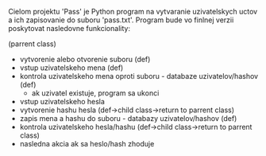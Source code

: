 Cielom projektu 'Pass' je Python program na vytvaranie uzivatelskych uctov a ich zapisovanie do suboru 'pass.txt'. 
Program bude vo finlnej verzii poskytovat nasledovne funkcionality:

(parrent class)
- vytvorenie alebo otvorenie suboru (def)
- vstup uzivatelskeho mena (def)
- kontrola uzivatelskeho mena oproti suboru - databaze uzivatelov/hashov (def)
    - ak uzivatel existuje, program sa ukonci
- vstup uzivatelskeho hesla
- vytvorenie hashu hesla (def->child class->return to parrent class)
- zapis mena a hashu do suboru - databazy uzivatelov/hashov (def)
- kontrola uzivatelskeho hesla/hashu (def->child class->return to parrent class)
- nasledna akcia ak sa heslo/hash zhoduje